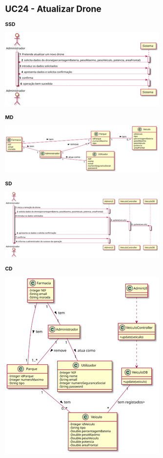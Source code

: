 # UC24 - Atualizar Drone

### SSD
![AtualizarDroneSSD.svg](AtualizarDroneSSD.svg)

### MD
![AtualizarDroneMD.svg](AtualizarDroneMD.svg)

### SD
![AtualizarDroneSD.svg](AtualizarDroneSD.svg)

### CD
![AtualizarDroneCD.svg](AtualizarDroneCD.svg)